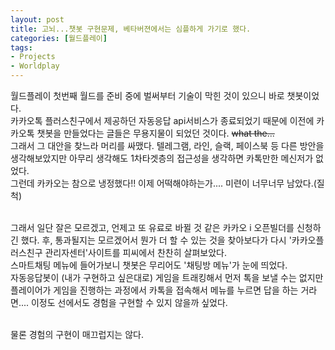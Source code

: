 ```yaml
---
layout: post
title: 고뇌...챗봇 구현문제, 베타버젼에서는 심플하게 가기로 했다.
categories: [월드플레이]
tags: 
- Projects
- Worldplay
---
```


월드플레이 첫번째 월드를 준비 중에 벌써부터 기술이 막힌 것이 있으니 바로 챗봇이었다. 
<br>카카오톡 플러스친구에서 제공하던 자동응답 api서비스가 종료되었기 때문에 이전에 카카오톡 챗봇을 만들었다는 글들은 무용지물이 되었던 것이다. ~~what the...~~
<br>그래서 그 대안을 찾느라 머리를 싸맸다. 텔레그램, 라인, 슬랙, 페이스북 등 다른 방안을 생각해보았지만 아무리 생각해도 1차타겟층의 접근성을 생각하면 카톡만한 메신저가 없었다. 
<br>그런데 카카오는 참으로 냉정했다!! 이제 어떡해야하는가.... 미련이 너무너무 남았다.(질척)

<br>그래서 일단 잘은 모르겠고, 언제고 또 유료로 바뀔 것 같은 카카오 i 오픈빌더를 신청하긴 했다. 후, 통과될지는 모르겠어서 뭔가 더 할 수 있는 것을 찾아보다가 다시 '카카오플러스친구 관리자센터'사이트를 피씨에서 찬찬히 살펴보았다. <br>스마트채팅 메뉴에 들어가보니 챗봇은 무리어도 '채팅방 메뉴'가 눈에 띄었다. 
<br>자동응답봇이 (내가 구현하고 싶은대로) 게임을 트래킹해서 먼저 톡을 보낼 수는 없지만 플레이어가 게임을 진행하는 과정에서 카톡을 접속해서 메뉴를 누르면 답을 하는 거라면.... 이정도 선에서도 경험을 구현할 수 있지 않을까 싶었다. 

<br>물론 경험의 구현이 매끄럽지는 않다.

